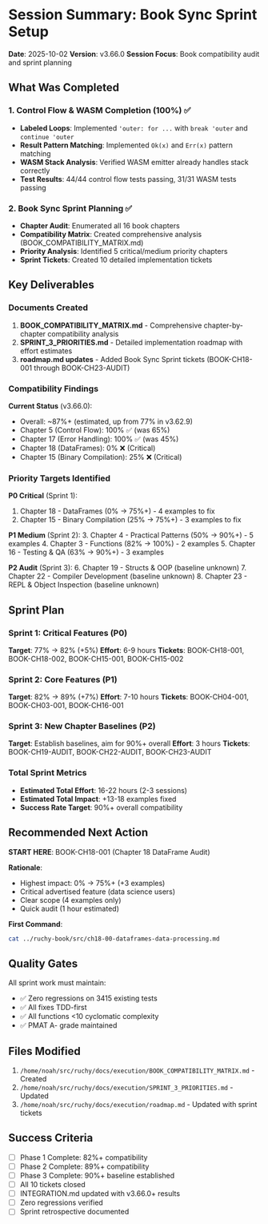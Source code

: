 # Session Summary: Book Sync Sprint Setup

**Date**: 2025-10-02
**Version**: v3.66.0
**Session Focus**: Book compatibility audit and sprint planning

## What Was Completed

### 1. Control Flow & WASM Completion (100%) ✅
- **Labeled Loops**: Implemented `'outer: for ...` with `break 'outer` and `continue 'outer`
- **Result Pattern Matching**: Implemented `Ok(x)` and `Err(x)` pattern matching
- **WASM Stack Analysis**: Verified WASM emitter already handles stack correctly
- **Test Results**: 44/44 control flow tests passing, 31/31 WASM tests passing

### 2. Book Sync Sprint Planning ✅
- **Chapter Audit**: Enumerated all 16 book chapters
- **Compatibility Matrix**: Created comprehensive analysis (BOOK_COMPATIBILITY_MATRIX.md)
- **Priority Analysis**: Identified 5 critical/medium priority chapters
- **Sprint Tickets**: Created 10 detailed implementation tickets

## Key Deliverables

### Documents Created
1. **BOOK_COMPATIBILITY_MATRIX.md** - Comprehensive chapter-by-chapter compatibility analysis
2. **SPRINT_3_PRIORITIES.md** - Detailed implementation roadmap with effort estimates
3. **roadmap.md updates** - Added Book Sync Sprint tickets (BOOK-CH18-001 through BOOK-CH23-AUDIT)

### Compatibility Findings
**Current Status** (v3.66.0):
- Overall: ~87%+ (estimated, up from 77% in v3.62.9)
- Chapter 5 (Control Flow): 100% ✅ (was 65%)
- Chapter 17 (Error Handling): 100% ✅ (was 45%)
- Chapter 18 (DataFrames): 0% ❌ (Critical)
- Chapter 15 (Binary Compilation): 25% ❌ (Critical)

### Priority Targets Identified
**P0 Critical** (Sprint 1):
1. Chapter 18 - DataFrames (0% → 75%+) - 4 examples to fix
2. Chapter 15 - Binary Compilation (25% → 75%+) - 3 examples to fix

**P1 Medium** (Sprint 2):
3. Chapter 4 - Practical Patterns (50% → 90%+) - 5 examples
4. Chapter 3 - Functions (82% → 100%) - 2 examples
5. Chapter 16 - Testing & QA (63% → 90%+) - 3 examples

**P2 Audit** (Sprint 3):
6. Chapter 19 - Structs & OOP (baseline unknown)
7. Chapter 22 - Compiler Development (baseline unknown)
8. Chapter 23 - REPL & Object Inspection (baseline unknown)

## Sprint Plan

### Sprint 1: Critical Features (P0)
**Target**: 77% → 82% (+5%)
**Effort**: 6-9 hours
**Tickets**: BOOK-CH18-001, BOOK-CH18-002, BOOK-CH15-001, BOOK-CH15-002

### Sprint 2: Core Features (P1)
**Target**: 82% → 89% (+7%)
**Effort**: 7-10 hours
**Tickets**: BOOK-CH04-001, BOOK-CH03-001, BOOK-CH16-001

### Sprint 3: New Chapter Baselines (P2)
**Target**: Establish baselines, aim for 90%+ overall
**Effort**: 3 hours
**Tickets**: BOOK-CH19-AUDIT, BOOK-CH22-AUDIT, BOOK-CH23-AUDIT

### Total Sprint Metrics
- **Estimated Total Effort**: 16-22 hours (2-3 sessions)
- **Estimated Total Impact**: +13-18 examples fixed
- **Success Rate Target**: 90%+ overall compatibility

## Recommended Next Action

**START HERE**: BOOK-CH18-001 (Chapter 18 DataFrame Audit)

**Rationale**:
- Highest impact: 0% → 75%+ (+3 examples)
- Critical advertised feature (data science users)
- Clear scope (4 examples only)
- Quick audit (1 hour estimated)

**First Command**:
```bash
cat ../ruchy-book/src/ch18-00-dataframes-data-processing.md
```

## Quality Gates

All sprint work must maintain:
- ✅ Zero regressions on 3415 existing tests
- ✅ All fixes TDD-first
- ✅ All functions <10 cyclomatic complexity
- ✅ PMAT A- grade maintained

## Files Modified

1. `/home/noah/src/ruchy/docs/execution/BOOK_COMPATIBILITY_MATRIX.md` - Created
2. `/home/noah/src/ruchy/docs/execution/SPRINT_3_PRIORITIES.md` - Updated
3. `/home/noah/src/ruchy/docs/execution/roadmap.md` - Updated with sprint tickets

## Success Criteria

- [ ] Phase 1 Complete: 82%+ compatibility
- [ ] Phase 2 Complete: 89%+ compatibility
- [ ] Phase 3 Complete: 90%+ baseline established
- [ ] All 10 tickets closed
- [ ] INTEGRATION.md updated with v3.66.0+ results
- [ ] Zero regressions verified
- [ ] Sprint retrospective documented
